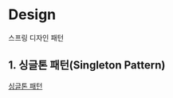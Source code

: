 # Design
스프링 디자인 패턴


## 1. 싱글톤 패턴(Singleton Pattern)
<div>
  <a href="https://def-xyj.tistory.com/entry/%EC%8B%B1%EA%B8%80%ED%86%A4-%ED%8C%A8%ED%84%B4" target="_blank">싱글톤 패턴</a>
</div>
